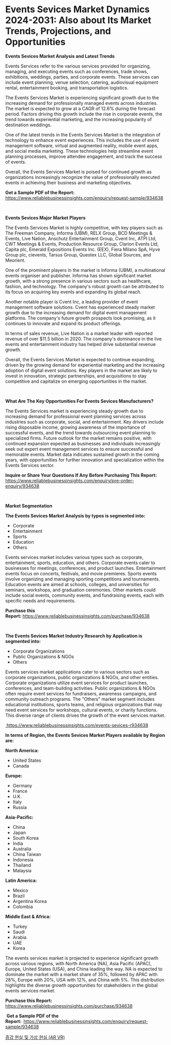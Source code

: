 <p><h1>Events Sevices Market Dynamics 2024-2031: Also about Its Market Trends, Projections, and Opportunities</h1></p><p><strong>Events Sevices Market Analysis and Latest Trends</strong></p>
<p><p>Events Services refer to the various services provided for organizing, managing, and executing events such as conferences, trade shows, exhibitions, weddings, parties, and corporate events. These services can include event planning, venue selection, catering, audiovisual equipment rental, entertainment booking, and transportation logistics.</p><p>The Events Services Market is experiencing significant growth due to the increasing demand for professionally managed events across industries. The market is expected to grow at a CAGR of 12.6% during the forecast period. Factors driving this growth include the rise in corporate events, the trend towards experiential marketing, and the increasing popularity of destination weddings.</p><p>One of the latest trends in the Events Services Market is the integration of technology to enhance event experiences. This includes the use of event management software, virtual and augmented reality, mobile event apps, and social media marketing. These technologies help streamline event planning processes, improve attendee engagement, and track the success of events.</p><p>Overall, the Events Services Market is poised for continued growth as organizations increasingly recognize the value of professionally executed events in achieving their business and marketing objectives.</p></p>
<p><strong>Get a Sample PDF of the Report:&nbsp;</strong> <a href="https://www.reliablebusinessinsights.com/enquiry/request-sample/934638">https://www.reliablebusinessinsights.com/enquiry/request-sample/934638</a></p>
<p>&nbsp;</p>
<p><strong>Events Sevices Major Market Players</strong></p>
<p><p>The Events Services Market is highly competitive, with key players such as The Freeman Company, Informa (UBM), RELX Group, BCD Meetings & Events, Live Nation, Anschutz Entertainment Group, Cvent Inc, ATPI Ltd, CWT Meetings & Events, Production Resource Group, Clarion Events Ltd, Capita plc, Emerald Expositions Events Inc. (EEX), Fiera Milano SpA, Hyve Group plc, cievents, Tarsus Group, Questex LLC, Global Sources, and Meorient.</p><p>One of the prominent players in the market is Informa (UBM), a multinational events organiser and publisher. Informa has shown significant market growth, with a strong presence in various sectors such as healthcare, fashion, and technology. The company's robust growth can be attributed to its focus on acquiring key events and expanding its global reach.</p><p>Another notable player is Cvent Inc, a leading provider of event management software solutions. Cvent has experienced steady market growth due to the increasing demand for digital event management platforms. The company's future growth prospects look promising, as it continues to innovate and expand its product offerings.</p><p>In terms of sales revenue, Live Nation is a market leader with reported revenue of over $11.5 billion in 2020. The company's dominance in the live events and entertainment industry has helped drive substantial revenue growth.</p><p>Overall, the Events Services Market is expected to continue expanding, driven by the growing demand for experiential marketing and the increasing adoption of digital event solutions. Key players in the market are likely to invest in innovation, strategic partnerships, and acquisitions to stay competitive and capitalize on emerging opportunities in the market.</p></p>
<p>&nbsp;</p>
<p><strong>What Are The Key Opportunities For Events Sevices Manufacturers?</strong></p>
<p><p>The Events Services market is experiencing steady growth due to increasing demand for professional event planning services across industries such as corporate, social, and entertainment. Key drivers include rising disposable income, growing awareness of the importance of successful events, and the trend towards outsourcing event planning to specialized firms. Future outlook for the market remains positive, with continued expansion expected as businesses and individuals increasingly seek out expert event management services to ensure successful and memorable events. Market data indicates sustained growth in the coming years, with opportunities for further innovation and specialization within the Events Services sector.</p></p>
<p><strong>Inquire or Share Your Questions If Any Before Purchasing This Report:</strong> <a href="https://www.reliablebusinessinsights.com/enquiry/pre-order-enquiry/934638">https://www.reliablebusinessinsights.com/enquiry/pre-order-enquiry/934638</a></p>
<p>&nbsp;</p>
<p><strong>Market Segmentation</strong></p>
<p><strong>The Events Sevices Market Analysis by types is segmented into:</strong></p>
<p><ul><li>Corporate</li><li>Entertainment</li><li>Sports</li><li>Education</li><li>Others</li></ul></p>
<p><p>Events services market includes various types such as corporate, entertainment, sports, education, and others. Corporate events cater to businesses for meetings, conferences, and product launches. Entertainment events focus on concerts, festivals, and movie premieres. Sports events involve organizing and managing sporting competitions and tournaments. Education events are aimed at schools, colleges, and universities for seminars, workshops, and graduation ceremonies. Other markets could include social events, community events, and fundraising events, each with specific needs and requirements.</p></p>
<p><strong>Purchase this Report:&nbsp;</strong><a href="https://www.reliablebusinessinsights.com/purchase/934638">https://www.reliablebusinessinsights.com/purchase/934638</a></p>
<p>&nbsp;</p>
<p><strong>The Events Sevices Market Industry Research by Application is segmented into:</strong></p>
<p><ul><li>Corporate Organizations</li><li>Public Organizations & NGOs</li><li>Others</li></ul></p>
<p><p>Events services market applications cater to various sectors such as corporate organizations, public organizations & NGOs, and other entities. Corporate organizations utilize event services for product launches, conferences, and team-building activities. Public organizations & NGOs often require event services for fundraisers, awareness campaigns, and community outreach programs. The "Others" market segment includes educational institutions, sports teams, and religious organizations that may need event services for workshops, cultural events, or charity functions. This diverse range of clients drives the growth of the event services market.</p></p>
<p><a href="https://www.reliablebusinessinsights.com/events-sevices-r934638">&nbsp;https://www.reliablebusinessinsights.com/events-sevices-r934638</a></p>
<p><strong>In terms of Region, the Events Sevices Market Players available by Region are:</strong></p>
<p>
    <p> <strong> North America: </strong>
        <ul>
            <li>United States</li>
            <li>Canada</li>
        </ul>
        </p> 
    <p> <strong> Europe: </strong>
        <ul>
            <li>Germany</li>
            <li>France</li>
            <li>U.K.</li>
            <li>Italy</li>
            <li>Russia</li>
        </ul>
        </p> 
    <p> <strong> Asia-Pacific: </strong>
        <ul>
            <li>China</li>
            <li>Japan</li>
            <li>South Korea</li>
            <li>India</li>
            <li>Australia</li>
            <li>China Taiwan</li>
            <li>Indonesia</li>
            <li>Thailand</li>
            <li>Malaysia</li>
        </ul>
        </p> 
    <p> <strong> Latin America: </strong>
        <ul>
            <li>Mexico</li>
            <li>Brazil</li>
            <li>Argentina Korea</li>
            <li>Colombia</li>
        </ul>
        </p> 
    <p> <strong> Middle East & Africa: </strong>
        <ul>
            <li>Turkey</li>
            <li>Saudi</li>
            <li>Arabia</li>
            <li>UAE</li>
            <li>Korea</li>
        </ul>
    </p>
    </p>
<p><p>The events services market is projected to experience significant growth across various regions, with North America (NA), Asia Pacific (APAC), Europe, United States (USA), and China leading the way. NA is expected to dominate the market with a market share of 35%, followed by APAC with 28%, Europe with 20%, USA with 12%, and China with 5%. This distribution highlights the diverse growth opportunities for stakeholders in the global events services market.</p></p>
<p><strong>Purchase this Report: </strong><a href="https://www.reliablebusinessinsights.com/purchase/934638">https://www.reliablebusinessinsights.com/purchase/934638</a></p>
<p>&nbsp;<strong>Get a Sample PDF of the Report:&nbsp;&nbsp;</strong><a href="https://www.reliablebusinessinsights.com/enquiry/request-sample/934638">https://www.reliablebusinessinsights.com/enquiry/request-sample/934638</a></p>
<p><strong></strong></p>
<p><p><a href="https://github.com/AidenReinger/Market-Research-Report-List-2/blob/main/348405382176.md">증강 현실 및 가상 현실 (AR VR)</a></p></p>